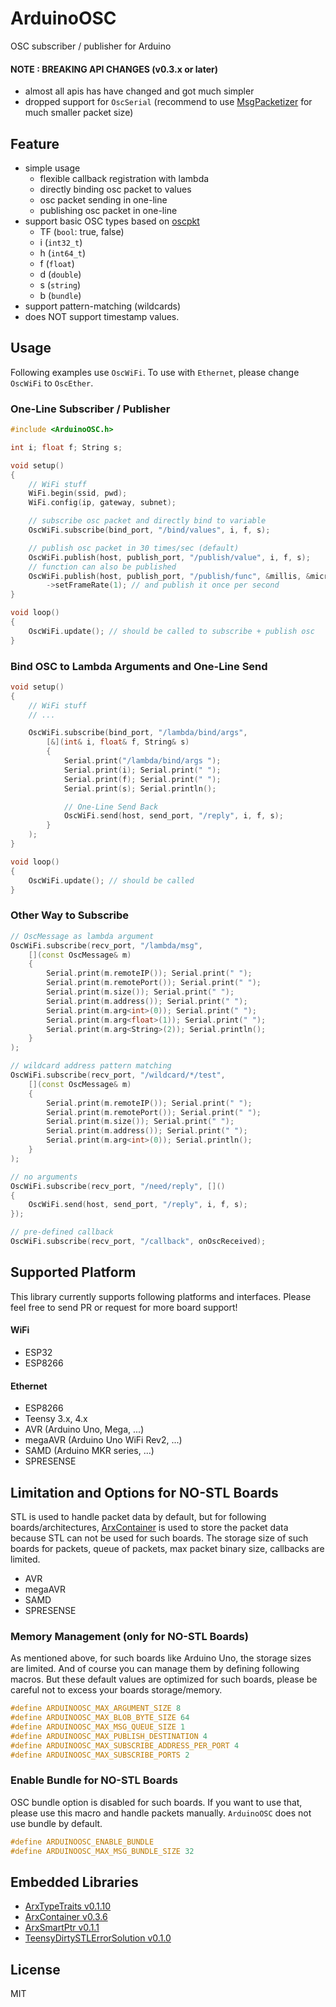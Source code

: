 # ArduinoOSC

OSC subscriber / publisher for Arduino


#### NOTE : BREAKING API CHANGES (v0.3.x or later)

- almost all apis has have changed and got much simpler
- dropped support for `OscSerial` (recommend to use [MsgPacketizer](https://github.com/hideakitai/MsgPacketizer) for much smaller packet size)


## Feature

- simple usage
    - flexible callback registration with lambda
    - directly binding osc packet to values
    - osc packet sending in one-line
    - publishing osc packet in one-line
- support basic OSC types based on [oscpkt](http://gruntthepeon.free.fr/oscpkt/html/)
    - TF (`bool`: true, false)
    - i (`int32_t`)
    - h (`int64_t`)
    - f (`float`)
    - d (`double`)
    - s (`string`)
    - b (`bundle`)
- support pattern-matching (wildcards)
- does NOT support timestamp values.


## Usage

Following examples use `OscWiFi`.
To use with `Ethernet`, please change `OscWiFi` to `OscEther`.

### One-Line Subscriber / Publisher

```C++
#include <ArduinoOSC.h>

int i; float f; String s;

void setup()
{
    // WiFi stuff
    WiFi.begin(ssid, pwd);
    WiFi.config(ip, gateway, subnet);

    // subscribe osc packet and directly bind to variable
    OscWiFi.subscribe(bind_port, "/bind/values", i, f, s);

    // publish osc packet in 30 times/sec (default)
    OscWiFi.publish(host, publish_port, "/publish/value", i, f, s);
    // function can also be published
    OscWiFi.publish(host, publish_port, "/publish/func", &millis, &micros)
        ->setFrameRate(1); // and publish it once per second
}

void loop()
{
    OscWiFi.update(); // should be called to subscribe + publish osc
}
```

### Bind OSC to Lambda Arguments and One-Line Send

``` C++
void setup()
{
    // WiFi stuff
    // ...

    OscWiFi.subscribe(bind_port, "/lambda/bind/args",
        [&](int& i, float& f, String& s)
        {
            Serial.print("/lambda/bind/args ");
            Serial.print(i); Serial.print(" ");
            Serial.print(f); Serial.print(" ");
            Serial.print(s); Serial.println();

            // One-Line Send Back
            OscWiFi.send(host, send_port, "/reply", i, f, s);
        }
    );
}

void loop()
{
    OscWiFi.update(); // should be called
}
```

### Other Way to Subscribe

``` C++
// OscMessage as lambda argument
OscWiFi.subscribe(recv_port, "/lambda/msg",
    [](const OscMessage& m)
    {
        Serial.print(m.remoteIP()); Serial.print(" ");
        Serial.print(m.remotePort()); Serial.print(" ");
        Serial.print(m.size()); Serial.print(" ");
        Serial.print(m.address()); Serial.print(" ");
        Serial.print(m.arg<int>(0)); Serial.print(" ");
        Serial.print(m.arg<float>(1)); Serial.print(" ");
        Serial.print(m.arg<String>(2)); Serial.println();
    }
);

// wildcard address pattern matching
OscWiFi.subscribe(recv_port, "/wildcard/*/test",
    [](const OscMessage& m)
    {
        Serial.print(m.remoteIP()); Serial.print(" ");
        Serial.print(m.remotePort()); Serial.print(" ");
        Serial.print(m.size()); Serial.print(" ");
        Serial.print(m.address()); Serial.print(" ");
        Serial.print(m.arg<int>(0)); Serial.println();
    }
);

// no arguments
OscWiFi.subscribe(recv_port, "/need/reply", []()
{
    OscWiFi.send(host, send_port, "/reply", i, f, s);
});

// pre-defined callback
OscWiFi.subscribe(recv_port, "/callback", onOscReceived);
```


## Supported Platform

This library currently supports following platforms and interfaces.
Please feel free to send PR or request for more board support!

#### WiFi

- ESP32
- ESP8266

#### Ethernet

- ESP8266
- Teensy 3.x, 4.x
- AVR (Arduino Uno, Mega, ...)
- megaAVR (Arduino Uno WiFi Rev2, ...)
- SAMD (Arduino MKR series, ...)
- SPRESENSE


## Limitation and Options for NO-STL Boards

STL is used to handle packet data by default, but for following boards/architectures, [ArxContainer](https://github.com/hideakitai/ArxContainer) is used to store the packet data because STL can not be used for such boards.
The storage size of such boards for packets, queue of packets, max packet binary size, callbacks are limited.

- AVR
- megaAVR
- SAMD
- SPRESENSE


### Memory Management (only for NO-STL Boards)

As mentioned above, for such boards like Arduino Uno, the storage sizes are limited.
And of course you can manage them by defining following macros.
But these default values are optimized for such boards, please be careful not to excess your boards storage/memory.

``` C++
#define ARDUINOOSC_MAX_ARGUMENT_SIZE 8
#define ARDUINOOSC_MAX_BLOB_BYTE_SIZE 64
#define ARDUINOOSC_MAX_MSG_QUEUE_SIZE 1
#define ARDUINOOSC_MAX_PUBLISH_DESTINATION 4
#define ARDUINOOSC_MAX_SUBSCRIBE_ADDRESS_PER_PORT 4
#define ARDUINOOSC_MAX_SUBSCRIBE_PORTS 2
```

### Enable Bundle for NO-STL Boards

OSC bundle option is disabled for such boards.
If you want to use that, please use this macro and handle packets manually.
`ArduinoOSC` does not use bundle by default.

``` C++
#define ARDUINOOSC_ENABLE_BUNDLE
#define ARDUINOOSC_MAX_MSG_BUNDLE_SIZE 32
```

## Embedded Libraries

- [ArxTypeTraits v0.1.10](https://github.com/hideakitai/ArxTypeTraits)
- [ArxContainer v0.3.6](https://github.com/hideakitai/ArxContainer)
- [ArxSmartPtr v0.1.1](https://github.com/hideakitai/ArxSmartPtr)
- [TeensyDirtySTLErrorSolution v0.1.0](https://github.com/hideakitai/TeensyDirtySTLErrorSolution)


## License

MIT
